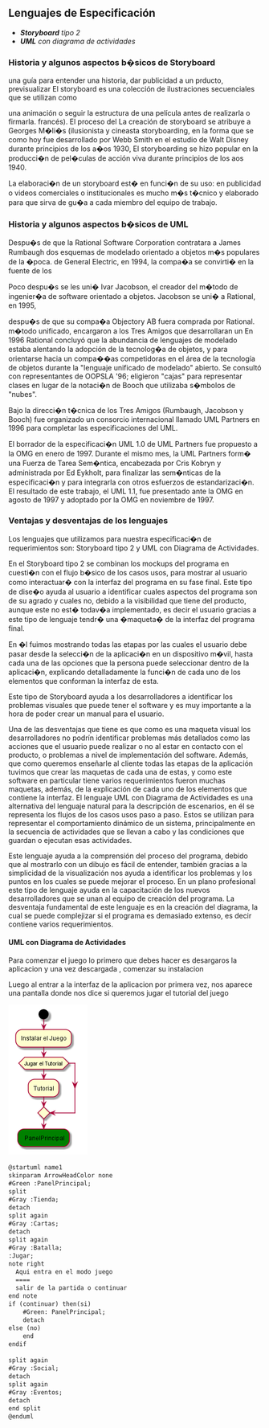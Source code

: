 
## Lenguajes de Especificación
- ***Storyboard** tipo 2* 
- ***UML** con diagrama de actividades* 

### Historia y algunos aspectos b�sicos de Storyboard 

una guía para entender una historia, dar publicidad a un prducto, previsualizar
El storyboard es una colección de ilustraciones secuenciales que se utilizan como

una animación o seguir la estructura de una película antes de realizarla o firmarla.
francés). El proceso del 
La creación de  storyboard se atribuye a Georges M�li�s (ilusionista y cineasta 
storyboarding, en la forma que se como hoy fue desarrollado por Webb Smith 
en el estudio de Walt Disney durante principios de los a�os 1930,
El storyboarding se hizo popular en la producci�n de pel�culas de acción 
viva durante principios de los aos 1940. 

La elaboraci�n de un storyboard est� en funci�n de su uso: en publicidad 
o videos comerciales o institucionales es mucho m�s t�cnico y elaborado 
para que sirva de gu�a a cada miembro del equipo de trabajo.

### Historia y algunos aspectos b�sicos de UML

Despu�s de que la Rational Software Corporation contratara a James Rumbaugh 
dos esquemas de modelado orientado a objetos m�s populares de la �poca.
de General Electric, en 1994, la compa�a se convirti� en la fuente de los 

Poco despu�s se les uni� Ivar Jacobson, el creador del m�todo de ingenier�a 
de software orientado a objetos. Jacobson se uni� a Rational, en 1995, 

despu�s de que su compa�a Objectory AB fuera comprada por Rational.
m�todo unificado, encargaron a los Tres Amigos que desarrollaran un 
En 1996 Rational concluyó que la abundancia de lenguajes de modelado estaba 
alentando la adopción de la tecnolog�a de objetos, y para orientarse hacia un
compa��as competidoras en el área de la tecnología de objetos durante la 
"lenguaje unificado de modelado" abierto. Se consultó con representantes de 
OOPSLA '96; eligieron "cajas" para representar clases en lugar de la notaci�n
de Booch que utilizaba s�mbolos de "nubes". 

Bajo la direcci�n t�cnica de los Tres Amigos (Rumbaugh, Jacobson y Booch) fue 
organizado un consorcio internacional llamado UML Partners en 1996 para 
completar las especificaciones del UML.

El borrador de la especificaci�n UML 1.0 de UML Partners fue propuesto a la 
OMG en enero de 1997. Durante el mismo mes, la UML Partners form� una Fuerza 
de Tarea Sem�ntica, encabezada por Cris Kobryn y administrada por Ed Eykholt, 
para finalizar las sem�nticas de la especificaci�n y para integrarla con otros 
esfuerzos de estandarizaci�n. El resultado de este trabajo, el UML 1.1, fue 
presentado ante la OMG en agosto de 1997 y adoptado por la OMG en 
noviembre de 1997. 

### Ventajas y desventajas de los lenguajes

Los lenguajes que utilizamos para nuestra especificaci�n de requerimientos son:
Storyboard tipo 2 y UML con Diagrama de Actividades. 
 
En el Storyboard tipo 2 se combinan los mockups del programa en cuesti�n con 
el flujo b�sico de los casos usos, para mostrar al usuario como interactuar� 
con la interfaz del programa en su fase final. Este tipo de dise�o ayuda al 
usuario a identificar cuales aspectos del programa son de su agrado y cuales 
no, debido a la visibilidad que tiene del producto, aunque este no est� 
todav�a implementado, es decir el usuario gracias a este tipo de lenguaje 
tendr� una �maqueta� de la interfaz del programa final.
 
En �l fuimos mostrando todas las etapas por las cuales el usuario debe pasar 
desde la selecci�n de la aplicaci�n en un dispositivo m�vil, hasta cada una 
de las opciones que la persona puede seleccionar dentro de la aplicaci�n, 
explicando detalladamente la funci�n de cada uno de los elementos que 
conforman la interfaz de esta.

Este tipo de Storyboard ayuda a los desarrolladores a identificar los 
problemas visuales que puede tener el software y es muy importante a la hora 
de poder crear un manual para el usuario. 

Una de las desventajas que tiene es que como es una maqueta visual los 
desarrolladores no podrín identificar problemas más detallados como las 
acciones que el usuario puede realizar o no al estar en contacto con el 
producto, o problemas a nivel de implementación del software. Además, que 
como queremos enseñarle al cliente todas las etapas de la aplicación 
tuvimos que crear las maquetas de cada una de estas, y como este software 
en particular tiene varios requerimientos fueron muchas maquetas, además, 
de la explicación de cada uno de los elementos que contiene la interfaz. 
El lenguaje UML con Diagrama de Actividades es una alternativa del lenguaje 
natural para la descripción de escenarios, en él se representa los flujos de 
los casos usos paso a paso. Estos se utilizan para representar el 
comportamiento dinámico de un sistema, principalmente en la secuencia de 
actividades que se llevan a cabo y las condiciones que guardan o ejecutan 
esas actividades. 

Este lenguaje ayuda a la comprensión del proceso del programa, debido que al 
mostrarlo con un dibujo es fácil de entender, también gracias a la simplicidad 
de la visualización nos ayuda a identificar los problemas y los puntos en los 
cuales se puede mejorar el proceso. En un plano profesional este tipo de 
lenguaje ayuda en la capacitación de los nuevos desarrolladores que se unan 
al equipo de creación del programa. La desventaja fundamental de este lenguaje 
es en la creación del diagrama, la cual se puede complejizar si el programa 
es demasiado extenso, es decir contiene varios requerimientos.


#### UML con Diagrama de Actividades 

Para comenzar el juego lo primero que debes hacer es desargaros la aplicacion y una vez descargada , comenzar su instalacion 

Luego al entrar a la interfaz de la aplicacion por primera vez, nos aparece una pantalla donde nos dice si queremos jugar el tutorial del juego  

![](../out/Lenguajes%20de%20Especificacion/diagrama/name.png)


<!-- ```plantuml 
@startuml name
start
:Instalar el Juego;
if (Jugar el Tutorial) then
    :Tutorial;
endif
#Green: PanelPrincipal; 
@enduml
``` -->



```plantuml 
@startuml name1
skinparam ArrowHeadColor none
#Green :PanelPrincipal; 
split
#Gray :Tienda;
detach
split again
#Gray :Cartas;
detach 
split again       
#Gray :Batalla;
:Jugar;
note right
  Aqui entra en el modo juego 
  ====
  salir de la partida o continuar  
end note
if (continuar) then(si)
    #Green: PanelPrincipal;
    detach
else (no)
    end 
endif

split again    
#Gray :Social;
detach 
split again
#Gray :Eventos;
detach 
end split
@enduml
```

